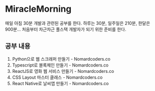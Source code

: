 # MiracleMorning
매일 아침 30분 개발과 관련된 공부를 한다.
하루는 30분, 일주일은 210분, 한달은 900분...
처음부터 차근차근 풀스택 개발자가 되기 위한 준비를 한다.

## 공부 내용
1. Python으로 웹 스크래퍼 만들기 - Nomardcoders.co
2. Typescript로 블록체인 만들기 - Nomardcoders.co
3. ReactJS로 영화 웹 서비스 만들기 - Nomardcoders.co
4. CSS Layout 마스터 클래스 - Nomardcoders.co
5. React Native로 날씨앱 만들기 - Nomardcoders.co